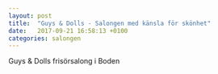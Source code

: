 ```yaml
---
layout: post
title:  "Guys & Dolls - Salongen med känsla för skönhet"
date:   2017-09-21 16:58:13 +0100
categories: salongen
---
```

Guys & Dolls frisörsalong i Boden